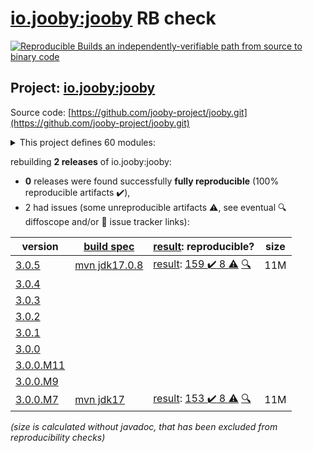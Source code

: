 [io.jooby:jooby](https://central.sonatype.com/artifact/io.jooby/jooby/3.0.5/versions) RB check
=======

[![Reproducible Builds](https://reproducible-builds.org/images/logos/rb.svg) an independently-verifiable path from source to binary code](https://reproducible-builds.org/)

## Project: [io.jooby:jooby](https://central.sonatype.com/artifact/io.jooby/jooby/3.0.5/versions)

Source code: [https://github.com/jooby-project/jooby.git](https://github.com/jooby-project/jooby.git)

<details><summary>This project defines 60 modules:</summary>

* [io.jooby:jooby](https://central.sonatype.com/artifact/io.jooby/jooby/3.0.5)
* [io.jooby:jooby-apt](https://central.sonatype.com/artifact/io.jooby/jooby-apt/3.0.5)
* [io.jooby:jooby-avaje-jsonb](https://central.sonatype.com/artifact/io.jooby/jooby-avaje-jsonb/3.0.5)
* [io.jooby:jooby-awssdk-v1](https://central.sonatype.com/artifact/io.jooby/jooby-awssdk-v1/3.0.5)
* [io.jooby:jooby-banner](https://central.sonatype.com/artifact/io.jooby/jooby-banner/3.0.5)
* [io.jooby:jooby-bom](https://central.sonatype.com/artifact/io.jooby/jooby-bom/3.0.5)
* [io.jooby:jooby-caffeine](https://central.sonatype.com/artifact/io.jooby/jooby-caffeine/3.0.5)
* [io.jooby:jooby-camel](https://central.sonatype.com/artifact/io.jooby/jooby-camel/3.0.5)
* [io.jooby:jooby-cli](https://central.sonatype.com/artifact/io.jooby/jooby-cli/3.0.5)
* [io.jooby:jooby-commons-email](https://central.sonatype.com/artifact/io.jooby/jooby-commons-email/3.0.5)
* [io.jooby:jooby-conscrypt](https://central.sonatype.com/artifact/io.jooby/jooby-conscrypt/3.0.5)
* [io.jooby:jooby-distribution](https://central.sonatype.com/artifact/io.jooby/jooby-distribution/3.0.5)
* [io.jooby:jooby-ebean](https://central.sonatype.com/artifact/io.jooby/jooby-ebean/3.0.5)
* [io.jooby:jooby-flyway](https://central.sonatype.com/artifact/io.jooby/jooby-flyway/3.0.5)
* [io.jooby:jooby-freemarker](https://central.sonatype.com/artifact/io.jooby/jooby-freemarker/3.0.5)
* [io.jooby:jooby-gradle-setup](https://central.sonatype.com/artifact/io.jooby/jooby-gradle-setup/3.0.5)
* [io.jooby:jooby-graphiql](https://central.sonatype.com/artifact/io.jooby/jooby-graphiql/3.0.5)
* [io.jooby:jooby-graphql](https://central.sonatype.com/artifact/io.jooby/jooby-graphql/3.0.5)
* [io.jooby:jooby-graphql-playground](https://central.sonatype.com/artifact/io.jooby/jooby-graphql-playground/3.0.5)
* [io.jooby:jooby-gson](https://central.sonatype.com/artifact/io.jooby/jooby-gson/3.0.5)
* [io.jooby:jooby-guice](https://central.sonatype.com/artifact/io.jooby/jooby-guice/3.0.5)
* [io.jooby:jooby-handlebars](https://central.sonatype.com/artifact/io.jooby/jooby-handlebars/3.0.5)
* [io.jooby:jooby-hibernate](https://central.sonatype.com/artifact/io.jooby/jooby-hibernate/3.0.5)
* [io.jooby:jooby-hikari](https://central.sonatype.com/artifact/io.jooby/jooby-hikari/3.0.5)
* [io.jooby:jooby-jackson](https://central.sonatype.com/artifact/io.jooby/jooby-jackson/3.0.5)
* [io.jooby:jooby-jasypt](https://central.sonatype.com/artifact/io.jooby/jooby-jasypt/3.0.5)
* [io.jooby:jooby-jdbi](https://central.sonatype.com/artifact/io.jooby/jooby-jdbi/3.0.5)
* [io.jooby:jooby-jetty](https://central.sonatype.com/artifact/io.jooby/jooby-jetty/3.0.5)
* [io.jooby:jooby-jstachio](https://central.sonatype.com/artifact/io.jooby/jooby-jstachio/3.0.5)
* [io.jooby:jooby-jte](https://central.sonatype.com/artifact/io.jooby/jooby-jte/3.0.5)
* [io.jooby:jooby-jwt](https://central.sonatype.com/artifact/io.jooby/jooby-jwt/3.0.5)
* [io.jooby:jooby-kafka](https://central.sonatype.com/artifact/io.jooby/jooby-kafka/3.0.5)
* [io.jooby:jooby-kotlin](https://central.sonatype.com/artifact/io.jooby/jooby-kotlin/3.0.5)
* [io.jooby:jooby-log4j](https://central.sonatype.com/artifact/io.jooby/jooby-log4j/3.0.5)
* [io.jooby:jooby-logback](https://central.sonatype.com/artifact/io.jooby/jooby-logback/3.0.5)
* [io.jooby:jooby-maven-plugin](https://central.sonatype.com/artifact/io.jooby/jooby-maven-plugin/3.0.5)
* [io.jooby:jooby-metrics](https://central.sonatype.com/artifact/io.jooby/jooby-metrics/3.0.5)
* [io.jooby:jooby-mutiny](https://central.sonatype.com/artifact/io.jooby/jooby-mutiny/3.0.5)
* [io.jooby:jooby-netty](https://central.sonatype.com/artifact/io.jooby/jooby-netty/3.0.5)
* [io.jooby:jooby-node](https://central.sonatype.com/artifact/io.jooby/jooby-node/3.0.5)
* [io.jooby:jooby-openapi](https://central.sonatype.com/artifact/io.jooby/jooby-openapi/3.0.5)
* [io.jooby:jooby-pac4j](https://central.sonatype.com/artifact/io.jooby/jooby-pac4j/3.0.5)
* [io.jooby:jooby-pebble](https://central.sonatype.com/artifact/io.jooby/jooby-pebble/3.0.5)
* [io.jooby:jooby-project](https://central.sonatype.com/artifact/io.jooby/jooby-project/3.0.5)
* [io.jooby:jooby-quartz](https://central.sonatype.com/artifact/io.jooby/jooby-quartz/3.0.5)
* [io.jooby:jooby-reactor](https://central.sonatype.com/artifact/io.jooby/jooby-reactor/3.0.5)
* [io.jooby:jooby-redis](https://central.sonatype.com/artifact/io.jooby/jooby-redis/3.0.5)
* [io.jooby:jooby-redoc](https://central.sonatype.com/artifact/io.jooby/jooby-redoc/3.0.5)
* [io.jooby:jooby-rocker](https://central.sonatype.com/artifact/io.jooby/jooby-rocker/3.0.5)
* [io.jooby:jooby-run](https://central.sonatype.com/artifact/io.jooby/jooby-run/3.0.5)
* [io.jooby:jooby-rxjava3](https://central.sonatype.com/artifact/io.jooby/jooby-rxjava3/3.0.5)
* [io.jooby:jooby-stork](https://central.sonatype.com/artifact/io.jooby/jooby-stork/3.0.5)
* [io.jooby:jooby-swagger-ui](https://central.sonatype.com/artifact/io.jooby/jooby-swagger-ui/3.0.5)
* [io.jooby:jooby-test](https://central.sonatype.com/artifact/io.jooby/jooby-test/3.0.5)
* [io.jooby:jooby-thymeleaf](https://central.sonatype.com/artifact/io.jooby/jooby-thymeleaf/3.0.5)
* [io.jooby:jooby-undertow](https://central.sonatype.com/artifact/io.jooby/jooby-undertow/3.0.5)
* [io.jooby:jooby-whoops](https://central.sonatype.com/artifact/io.jooby/jooby-whoops/3.0.5)
* [io.jooby:jooby-yasson](https://central.sonatype.com/artifact/io.jooby/jooby-yasson/3.0.5)
* [io.jooby:modules](https://central.sonatype.com/artifact/io.jooby/modules/3.0.5)
* [io.jooby:tests](https://central.sonatype.com/artifact/io.jooby/tests/3.0.5)
</details>

rebuilding **2 releases** of io.jooby:jooby:
- **0** releases were found successfully **fully reproducible** (100% reproducible artifacts :heavy_check_mark:),
- 2 had issues (some unreproducible artifacts :warning:, see eventual :mag: diffoscope and/or :memo: issue tracker links):

| version | [build spec](/BUILDSPEC.md) | [result](https://reproducible-builds.org/docs/jvm/): reproducible? | size |
| -- | --------- | ------ | -- |
| [3.0.5](https://central.sonatype.com/artifact/io.jooby/jooby/3.0.5/pom) | [mvn jdk17.0.8](jooby-3.0.5.buildspec) | [result](jooby-project-3.0.5.buildinfo): [159 :heavy_check_mark:  8 :warning:](jooby-project-3.0.5.buildcompare) [:mag:](jooby-project-3.0.5.diffoscope) | 11M |
| [3.0.4](https://central.sonatype.com/artifact/io.jooby/jooby/3.0.4/pom) | | | |
| [3.0.3](https://central.sonatype.com/artifact/io.jooby/jooby/3.0.3/pom) | | | |
| [3.0.2](https://central.sonatype.com/artifact/io.jooby/jooby/3.0.2/pom) | | | |
| [3.0.1](https://central.sonatype.com/artifact/io.jooby/jooby/3.0.1/pom) | | | |
| [3.0.0](https://central.sonatype.com/artifact/io.jooby/jooby/3.0.0/pom) | | | |
| [3.0.0.M11](https://central.sonatype.com/artifact/io.jooby/jooby/3.0.0.M11/pom) | | | |
| [3.0.0.M9](https://central.sonatype.com/artifact/io.jooby/jooby/3.0.0.M9/pom) | | | |
| [3.0.0.M7](https://central.sonatype.com/artifact/io.jooby/jooby/3.0.0.M7/pom) | [mvn jdk17](jooby-3.0.0.M7.buildspec) | [result](jooby-project-3.0.0.M7.buildinfo): [153 :heavy_check_mark:  8 :warning:](jooby-project-3.0.0.M7.buildcompare) [:mag:](jooby-project-3.0.0.M7.diffoscope) | 11M |

<i>(size is calculated without javadoc, that has been excluded from reproducibility checks)</i>
